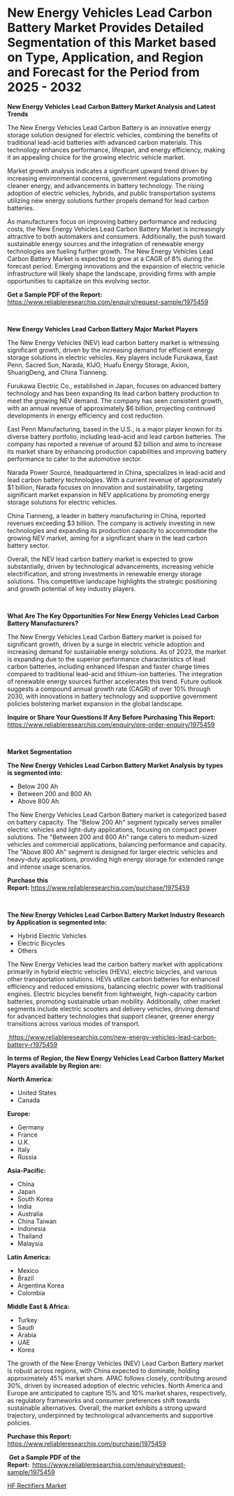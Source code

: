 <p><h1>New Energy Vehicles Lead Carbon Battery Market Provides Detailed Segmentation of this Market based on Type, Application, and Region and Forecast for the Period from 2025 - 2032</h1></p><p><strong>New Energy Vehicles Lead Carbon Battery Market Analysis and Latest Trends</strong></p>
<p><p>The New Energy Vehicles Lead Carbon Battery is an innovative energy storage solution designed for electric vehicles, combining the benefits of traditional lead-acid batteries with advanced carbon materials. This technology enhances performance, lifespan, and energy efficiency, making it an appealing choice for the growing electric vehicle market.</p><p>Market growth analysis indicates a significant upward trend driven by increasing environmental concerns, government regulations promoting cleaner energy, and advancements in battery technology. The rising adoption of electric vehicles, hybrids, and public transportation systems utilizing new energy solutions further propels demand for lead carbon batteries. </p><p>As manufacturers focus on improving battery performance and reducing costs, the New Energy Vehicles Lead Carbon Battery Market is increasingly attractive to both automakers and consumers. Additionally, the push toward sustainable energy sources and the integration of renewable energy technologies are fueling further growth. The New Energy Vehicles Lead Carbon Battery Market is expected to grow at a CAGR of 8% during the forecast period. Emerging innovations and the expansion of electric vehicle infrastructure will likely shape the landscape, providing firms with ample opportunities to capitalize on this evolving sector.</p></p>
<p><strong>Get a Sample PDF of the Report:&nbsp;</strong> <a href="https://www.reliableresearchiq.com/enquiry/request-sample/1975459?utm_campaign=2396&utm_medium=2&utm_source=Github&utm_content=ia&utm_term=14022025&utm_id=new-energy-vehicles-lead-carbon-battery">https://www.reliableresearchiq.com/enquiry/request-sample/1975459</a></p>
<p>&nbsp;</p>
<p><strong>New Energy Vehicles Lead Carbon Battery Major Market Players</strong></p>
<p><p>The New Energy Vehicles (NEV) lead carbon battery market is witnessing significant growth, driven by the increasing demand for efficient energy storage solutions in electric vehicles. Key players include Furukawa, East Penn, Sacred Sun, Narada, KIJO, Huafu Energy Storage, Axion, ShuangDeng, and China Tianneng.</p><p>Furukawa Electric Co., established in Japan, focuses on advanced battery technology and has been expanding its lead carbon battery production to meet the growing NEV demand. The company has seen consistent growth, with an annual revenue of approximately $6 billion, projecting continued developments in energy efficiency and cost reduction.</p><p>East Penn Manufacturing, based in the U.S., is a major player known for its diverse battery portfolio, including lead-acid and lead carbon batteries. The company has reported a revenue of around $2 billion and aims to increase its market share by enhancing production capabilities and improving battery performance to cater to the automotive sector.</p><p>Narada Power Source, headquartered in China, specializes in lead-acid and lead carbon battery technologies. With a current revenue of approximately $1 billion, Narada focuses on innovation and sustainability, targeting significant market expansion in NEV applications by promoting energy storage solutions for electric vehicles.</p><p>China Tianneng, a leader in battery manufacturing in China, reported revenues exceeding $3 billion. The company is actively investing in new technologies and expanding its production capacity to accommodate the growing NEV market, aiming for a significant share in the lead carbon battery sector.</p><p>Overall, the NEV lead carbon battery market is expected to grow substantially, driven by technological advancements, increasing vehicle electrification, and strong investments in renewable energy storage solutions. This competitive landscape highlights the strategic positioning and growth potential of key industry players.</p></p>
<p>&nbsp;</p>
<p><strong>What Are The Key Opportunities For New Energy Vehicles Lead Carbon Battery Manufacturers?</strong></p>
<p><p>The New Energy Vehicles Lead Carbon Battery market is poised for significant growth, driven by a surge in electric vehicle adoption and increasing demand for sustainable energy solutions. As of 2023, the market is expanding due to the superior performance characteristics of lead carbon batteries, including enhanced lifespan and faster charge times compared to traditional lead-acid and lithium-ion batteries. The integration of renewable energy sources further accelerates this trend. Future outlook suggests a compound annual growth rate (CAGR) of over 10% through 2030, with innovations in battery technology and supportive government policies bolstering market expansion in the global landscape.</p></p>
<p><strong>Inquire or Share Your Questions If Any Before Purchasing This Report:</strong> <a href="https://www.reliableresearchiq.com/enquiry/pre-order-enquiry/1975459?utm_campaign=2396&utm_medium=2&utm_source=Github&utm_content=ia&utm_term=14022025&utm_id=new-energy-vehicles-lead-carbon-battery">https://www.reliableresearchiq.com/enquiry/pre-order-enquiry/1975459</a></p>
<p>&nbsp;</p>
<p><strong>Market Segmentation</strong></p>
<p><strong>The New Energy Vehicles Lead Carbon Battery Market Analysis by types is segmented into:</strong></p>
<p><ul><li>Below 200 Ah</li><li>Between 200 and 800 Ah</li><li>Above 800 Ah</li></ul></p>
<p><p>The New Energy Vehicles Lead Carbon Battery market is categorized based on battery capacity. The "Below 200 Ah" segment typically serves smaller electric vehicles and light-duty applications, focusing on compact power solutions. The "Between 200 and 800 Ah" range caters to medium-sized vehicles and commercial applications, balancing performance and capacity. The "Above 800 Ah" segment is designed for larger electric vehicles and heavy-duty applications, providing high energy storage for extended range and intense usage scenarios.</p></p>
<p><strong>Purchase this Report:&nbsp;</strong><a href="https://www.reliableresearchiq.com/purchase/1975459?utm_campaign=2396&utm_medium=2&utm_source=Github&utm_content=ia&utm_term=14022025&utm_id=new-energy-vehicles-lead-carbon-battery">https://www.reliableresearchiq.com/purchase/1975459</a></p>
<p>&nbsp;</p>
<p><strong>The New Energy Vehicles Lead Carbon Battery Market Industry Research by Application is segmented into:</strong></p>
<p><ul><li>Hybrid Electric Vehicles</li><li>Electric Bicycles</li><li>Others</li></ul></p>
<p><p>The New Energy Vehicles lead the carbon battery market with applications primarily in hybrid electric vehicles (HEVs), electric bicycles, and various other transportation solutions. HEVs utilize carbon batteries for enhanced efficiency and reduced emissions, balancing electric power with traditional engines. Electric bicycles benefit from lightweight, high-capacity carbon batteries, promoting sustainable urban mobility. Additionally, other market segments include electric scooters and delivery vehicles, driving demand for advanced battery technologies that support cleaner, greener energy transitions across various modes of transport.</p></p>
<p><a href="https://www.reliableresearchiq.com/new-energy-vehicles-lead-carbon-battery-r1975459?utm_campaign=2396&utm_medium=2&utm_source=Github&utm_content=ia&utm_term=14022025&utm_id=new-energy-vehicles-lead-carbon-battery">&nbsp;https://www.reliableresearchiq.com/new-energy-vehicles-lead-carbon-battery-r1975459</a></p>
<p><strong>In terms of Region, the New Energy Vehicles Lead Carbon Battery Market Players available by Region are:</strong></p>
<p>
    <p> <strong> North America: </strong>
        <ul>
            <li>United States</li>
            <li>Canada</li>
        </ul>
        </p> 
    <p> <strong> Europe: </strong>
        <ul>
            <li>Germany</li>
            <li>France</li>
            <li>U.K.</li>
            <li>Italy</li>
            <li>Russia</li>
        </ul>
        </p> 
    <p> <strong> Asia-Pacific: </strong>
        <ul>
            <li>China</li>
            <li>Japan</li>
            <li>South Korea</li>
            <li>India</li>
            <li>Australia</li>
            <li>China Taiwan</li>
            <li>Indonesia</li>
            <li>Thailand</li>
            <li>Malaysia</li>
        </ul>
        </p> 
    <p> <strong> Latin America: </strong>
        <ul>
            <li>Mexico</li>
            <li>Brazil</li>
            <li>Argentina Korea</li>
            <li>Colombia</li>
        </ul>
        </p> 
    <p> <strong> Middle East & Africa: </strong>
        <ul>
            <li>Turkey</li>
            <li>Saudi</li>
            <li>Arabia</li>
            <li>UAE</li>
            <li>Korea</li>
        </ul>
    </p>
    </p>
<p><p>The growth of the New Energy Vehicles (NEV) Lead Carbon Battery market is robust across regions, with China expected to dominate, holding approximately 45% market share. APAC follows closely, contributing around 30%, driven by increased adoption of electric vehicles. North America and Europe are anticipated to capture 15% and 10% market shares, respectively, as regulatory frameworks and consumer preferences shift towards sustainable alternatives. Overall, the market exhibits a strong upward trajectory, underpinned by technological advancements and supportive policies.</p></p>
<p><strong>Purchase this Report: </strong><a href="https://www.reliableresearchiq.com/purchase/1975459?utm_campaign=2396&utm_medium=2&utm_source=Github&utm_content=ia&utm_term=14022025&utm_id=new-energy-vehicles-lead-carbon-battery">https://www.reliableresearchiq.com/purchase/1975459</a></p>
<p>&nbsp;<strong>Get a Sample PDF of the Report:&nbsp;&nbsp;</strong><a href="https://www.reliableresearchiq.com/enquiry/request-sample/1975459?utm_campaign=2396&utm_medium=2&utm_source=Github&utm_content=ia&utm_term=14022025&utm_id=new-energy-vehicles-lead-carbon-battery">https://www.reliableresearchiq.com/enquiry/request-sample/1975459</a></p>
<p><strong></strong></p>
<p><p><a href="https://github.com/bolalfredia7777/Market-Research-Report-List-1/blob/main/hf-rectifiers-market.md?utm_campaign=2396&utm_medium=2&utm_source=Github&utm_content=ia&utm_term=14022025&utm_id=new-energy-vehicles-lead-carbon-battery">HF Rectifiers Market</a></p></p>